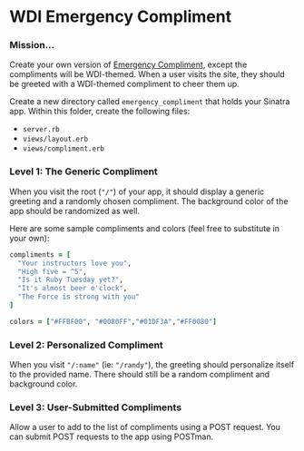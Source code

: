 # WDI Emergency Compliment

### Mission…

Create your own version of [Emergency Compliment](http://emergencycompliment.com/), except the compliments will be WDI-themed. When a user visits the site, they should be greeted with a WDI-themed compliment to cheer them up.

Create a new directory called `emergency_compliment` that holds your Sinatra app. Within this folder, create the following files:

* `server.rb`
* `views/layout.erb`
* `views/compliment.erb`


### Level 1: The Generic Compliment

When you visit the root (`"/"`) of your app, it should display a generic greeting and a randomly chosen compliment. The background color of the app should be randomized as well.

Here are some sample compliments and colors (feel free to substitute in your own):

```ruby
compliments = [
  "Your instructors love you",
  "High five = ^5",
  "Is it Ruby Tuesday yet?",
  "It's almost beer o'clock",
  "The Force is strong with you"
]

colors = ["#FFBF00", "#0080FF","#01DF3A","#FF0080"]
```

### Level 2: Personalized Compliment

When you visit `"/:name"` (ie: `"/randy"`), the greeting should personalize itself to the provided name. There should still be a random compliment and background color.

### Level 3: User-Submitted Compliments

Allow a user to add to the list of compliments using a POST request. You can submit POST requests to the app using POSTman.
